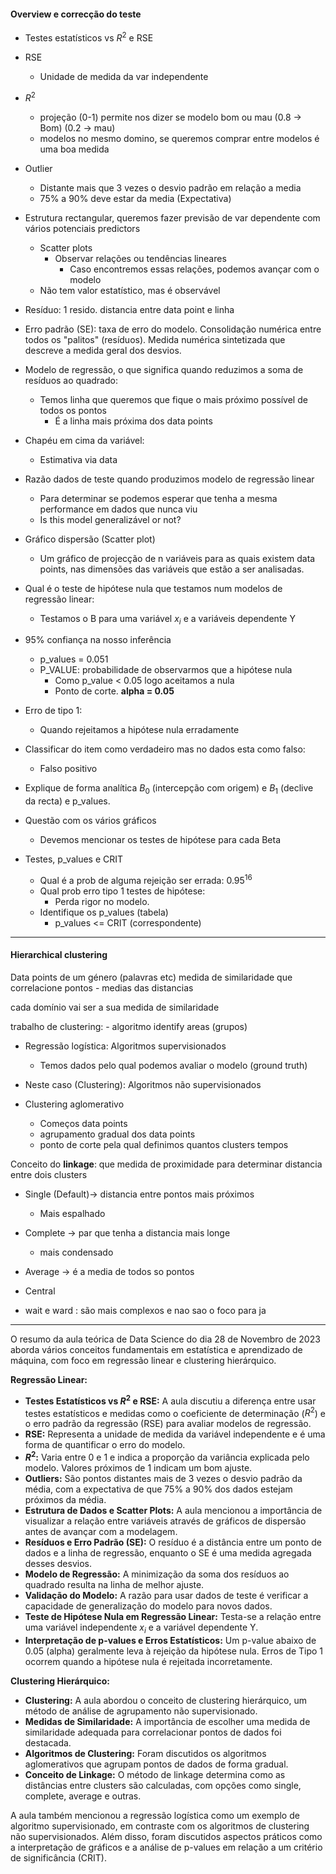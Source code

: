 #### Overview e correcção do teste  
- Testes estatísticos vs $R^2$ e RSE  

- RSE 
	- Unidade de medida da var independente

- $R^2$ 
	- projeção (0-1) permite nos dizer se modelo bom ou mau (0.8 -> Bom) (0.2 -> mau)
	 - modelos no mesmo domino, se queremos comprar entre modelos é uma boa medida

- Outlier
	- Distante mais que 3 vezes o desvio padrão em relação a media
	- 75% a 90% deve estar da media (Expectativa)

- Estrutura rectangular, queremos fazer previsão de var dependente com vários potenciais predictors
	- Scatter plots
		- Observar relações ou tendências lineares
			- Caso encontremos essas relações, podemos avançar com o modelo
	- Não tem valor estatístico, mas é observável

- Resíduo: 1 resido. distancia entre data point e linha 

- Erro padrão (SE): taxa de erro do modelo. Consolidação numérica entre todos os "palitos" (resíduos). Medida numérica sintetizada que descreve a medida geral dos desvios.

- Modelo de regressão, o que significa quando reduzimos a soma de resíduos ao quadrado:
	-  Temos linha que queremos que fique o mais próximo possível de todos os pontos
		- É a linha mais próxima dos data points 

- Chapéu em cima da variável:
	- Estimativa via data

- Razão dados de teste quando produzimos modelo de regressão linear
	- Para determinar se podemos esperar que tenha a mesma performance em dados que nunca viu
	- Is this model generalizável or not? 

- Gráfico dispersão (Scatter plot)
	- Um gráfico de projecção de n variáveis para as quais existem data points, nas dimensões das variáveis que estão a ser analisadas.
	
- Qual é o teste de hipótese nula que testamos num modelos de regressão linear: 
	- Testamos o B para uma variável  $x_{i}$ e a variáveis dependente Y

- 95% confiança na nosso inferência
	- p_values = 0.051
	- P_VALUE: probabilidade de observarmos que a hipótese nula 
		- Como p_value < 0.05 logo aceitamos a nula
		- Ponto de corte. **alpha = 0.05**

- Erro de tipo 1: 
	- Quando rejeitamos a hipótese nula erradamente

- Classificar do item como verdadeiro mas no dados esta como falso: 
	- Falso positivo

- Explique de forma analítica $B{_0}$ (intercepção com origem) e $B_{1}$ (declive da recta) e p_values.
- Questão com os vários gráficos 
	- Devemos mencionar os testes de hipótese para cada Beta

- Testes, p_values e CRIT
	- Qual é a prob de alguma rejeição ser errada: $0.95^{16}$
	- Qual prob erro tipo 1 testes de hipótese: 
		- Perda rigor no modelo.
	- Identifique os p_values (tabela)
		- p_values <= CRIT (correspondente)

--- 
#### Hierarchical clustering 

Data points de um género (palavras etc)
medida de similaridade que correlacione pontos
	- medias das distancias

cada domínio vai ser a sua medida de similaridade 

trabalho de clustering:
	- algoritmo identify areas (grupos) 


- Regressão logística:  Algoritmos supervisionados
	 - Temos dados pelo qual podemos avaliar o modelo (ground truth)

- Neste caso (Clustering): Algoritmos não supervisionados 

- Clustering aglomerativo
	- Começos data points
	- agrupamento  gradual dos data points
	- ponto de corte pela qual definimos quantos clusters tempos


Conceito do **linkage**: que medida de proximidade para determinar distancia entre dois clusters 
- Single (Default)-> distancia entre pontos mais próximos 
	- Mais espalhado
- Complete -> par que tenha a distancia mais longe 
	- mais condensado 
- Average -> é a media de todos so pontos
- Central

- wait e ward : são mais complexos e nao sao o foco para ja


--- 

O resumo da aula teórica de Data Science do dia 28 de Novembro de 2023 aborda vários conceitos fundamentais em estatística e aprendizado de máquina, com foco em regressão linear e clustering hierárquico.

**Regressão Linear:**
- **Testes Estatísticos vs $R^2$ e RSE:** A aula discutiu a diferença entre usar testes estatísticos e medidas como o coeficiente de determinação ($R^2$) e o erro padrão da regressão (RSE) para avaliar modelos de regressão.
- **RSE:** Representa a unidade de medida da variável independente e é uma forma de quantificar o erro do modelo.
- **$R^2$:** Varia entre 0 e 1 e indica a proporção da variância explicada pelo modelo. Valores próximos de 1 indicam um bom ajuste.
- **Outliers:** São pontos distantes mais de 3 vezes o desvio padrão da média, com a expectativa de que 75% a 90% dos dados estejam próximos da média.
- **Estrutura de Dados e Scatter Plots:** A aula mencionou a importância de visualizar a relação entre variáveis através de gráficos de dispersão antes de avançar com a modelagem.
- **Resíduos e Erro Padrão (SE):** O resíduo é a distância entre um ponto de dados e a linha de regressão, enquanto o SE é uma medida agregada desses desvios.
- **Modelo de Regressão:** A minimização da soma dos resíduos ao quadrado resulta na linha de melhor ajuste.
- **Validação do Modelo:** A razão para usar dados de teste é verificar a capacidade de generalização do modelo para novos dados.
- **Teste de Hipótese Nula em Regressão Linear:** Testa-se a relação entre uma variável independente $x_{i}$ e a variável dependente Y.
- **Interpretação de p-values e Erros Estatísticos:** Um p-value abaixo de 0.05 (alpha) geralmente leva à rejeição da hipótese nula. Erros de Tipo 1 ocorrem quando a hipótese nula é rejeitada incorretamente.

**Clustering Hierárquico:**
- **Clustering:** A aula abordou o conceito de clustering hierárquico, um método de análise de agrupamento não supervisionado.
- **Medidas de Similaridade:** A importância de escolher uma medida de similaridade adequada para correlacionar pontos de dados foi destacada.
- **Algoritmos de Clustering:** Foram discutidos os algoritmos aglomerativos que agrupam pontos de dados de forma gradual.
- **Conceito de Linkage:** O método de linkage determina como as distâncias entre clusters são calculadas, com opções como single, complete, average e outras.

A aula também mencionou a regressão logística como um exemplo de algoritmo supervisionado, em contraste com os algoritmos de clustering não supervisionados. Além disso, foram discutidos aspectos práticos como a interpretação de gráficos e a análise de p-values em relação a um critério de significância (CRIT).